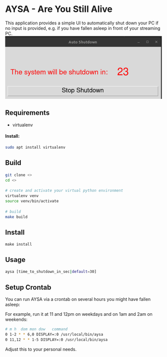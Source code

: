 # AYSA - **A**re **Y**ou **S**till **A**live
This application provides a simple UI to automatically shut down your PC if no input is provided, e.g. if you
have fallen asleep in front of your streaming PC.
![](docs/example.png)

## Requirements
- virtualenv

#### Install:
```bash
sudo apt install virtualenv
```

## Build
```bash
git clone <>
cd <>

# create and activate your virtual python environment
virtualenv venv
source venv/bin/activate

# build
make build
```

## Install
```commandline
make install
```

## Usage
```bash
aysa [time_to_shutdown_in_sec|default=30]
```

## Setup Crontab
You can run AYSA via a crontab on several hours you might have fallen asleep:

For example, run it at 11 and 12pm on weekdays and on 1am and 2am on weekends:
```bash
# m h  dom mon dow   command
0 1-2 * * 6,0 DISPLAY=:0 /usr/local/bin/aysa
0 11,12 * * 1-5 DISPLAY=:0 /usr/local/bin/aysa
```
Adjust this to your personal needs.